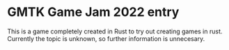 # GMTK Game Jam 2022 entry

This is a game completely created in Rust to try out creating games in rust. Currently the topic is unknown, so further information is unnecesary.